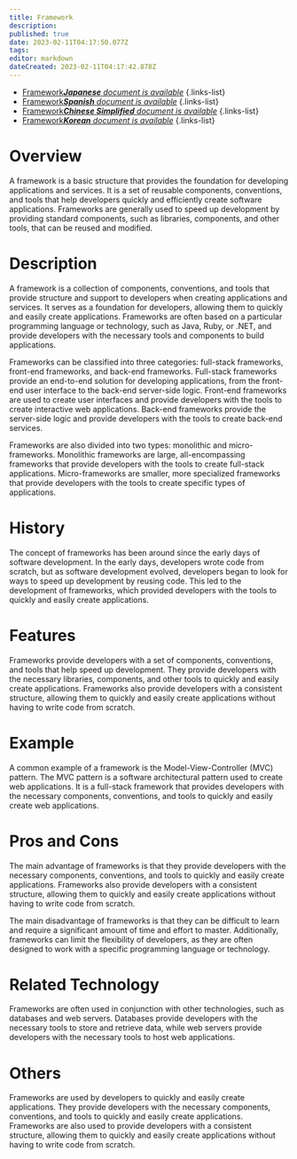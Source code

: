 ```yaml
---
title: Framework
description: 
published: true
date: 2023-02-11T04:17:50.077Z
tags: 
editor: markdown
dateCreated: 2023-02-11T04:17:42.878Z
---
```


- [Framework***Japanese** document is available*](/ja/Knowledge-base/Dictionary/framework)
{.links-list}
- [Framework***Spanish** document is available*](/es/Knowledge-base/Dictionary/framework)
{.links-list}
- [Framework***Chinese Simplified** document is available*](/zh/Knowledge-base/Dictionary/framework)
{.links-list}
- [Framework***Korean** document is available*](/ko/Knowledge-base/Dictionary/framework)
{.links-list}


# Overview
A framework is a basic structure that provides the foundation for developing applications and services. It is a set of reusable components, conventions, and tools that help developers quickly and efficiently create software applications. Frameworks are generally used to speed up development by providing standard components, such as libraries, components, and other tools, that can be reused and modified.

# Description
A framework is a collection of components, conventions, and tools that provide structure and support to developers when creating applications and services. It serves as a foundation for developers, allowing them to quickly and easily create applications. Frameworks are often based on a particular programming language or technology, such as Java, Ruby, or .NET, and provide developers with the necessary tools and components to build applications.

Frameworks can be classified into three categories: full-stack frameworks, front-end frameworks, and back-end frameworks. Full-stack frameworks provide an end-to-end solution for developing applications, from the front-end user interface to the back-end server-side logic. Front-end frameworks are used to create user interfaces and provide developers with the tools to create interactive web applications. Back-end frameworks provide the server-side logic and provide developers with the tools to create back-end services.

Frameworks are also divided into two types: monolithic and micro-frameworks. Monolithic frameworks are large, all-encompassing frameworks that provide developers with the tools to create full-stack applications. Micro-frameworks are smaller, more specialized frameworks that provide developers with the tools to create specific types of applications.

# History
The concept of frameworks has been around since the early days of software development. In the early days, developers wrote code from scratch, but as software development evolved, developers began to look for ways to speed up development by reusing code. This led to the development of frameworks, which provided developers with the tools to quickly and easily create applications.

# Features
Frameworks provide developers with a set of components, conventions, and tools that help speed up development. They provide developers with the necessary libraries, components, and other tools to quickly and easily create applications. Frameworks also provide developers with a consistent structure, allowing them to quickly and easily create applications without having to write code from scratch.

# Example
A common example of a framework is the Model-View-Controller (MVC) pattern. The MVC pattern is a software architectural pattern used to create web applications. It is a full-stack framework that provides developers with the necessary components, conventions, and tools to quickly and easily create web applications.

# Pros and Cons
The main advantage of frameworks is that they provide developers with the necessary components, conventions, and tools to quickly and easily create applications. Frameworks also provide developers with a consistent structure, allowing them to quickly and easily create applications without having to write code from scratch.

The main disadvantage of frameworks is that they can be difficult to learn and require a significant amount of time and effort to master. Additionally, frameworks can limit the flexibility of developers, as they are often designed to work with a specific programming language or technology.

# Related Technology
Frameworks are often used in conjunction with other technologies, such as databases and web servers. Databases provide developers with the necessary tools to store and retrieve data, while web servers provide developers with the necessary tools to host web applications.

# Others
Frameworks are used by developers to quickly and easily create applications. They provide developers with the necessary components, conventions, and tools to quickly and easily create applications. Frameworks are also used to provide developers with a consistent structure, allowing them to quickly and easily create applications without having to write code from scratch.